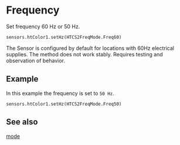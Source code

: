 # Frequency

Set frequency 60 Hz or 50 Hz.

```sig
sensors.htColor1.setHz(HTCS2FreqMode.Freq60)
```

The Sensor is configured by default for locations with 60Hz electrical supplies. The method does not work stably. Requires testing and observation of behavior.

## Example

In this example the frequency is set to `50 Hz`.

```blocks
sensors.htColor1.setHz(HTCS2FreqMode.Freq50)
```

## See also

[mode](/docs/reference/sensors/ht-color-sensor-v2/mode)